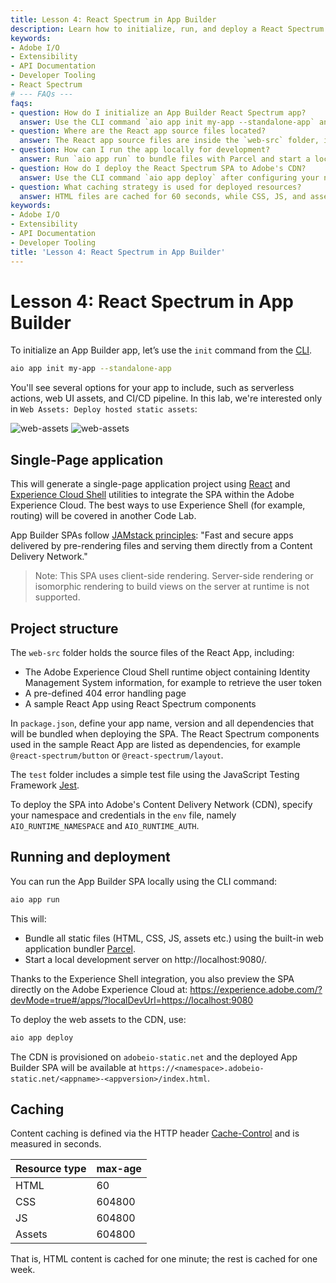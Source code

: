 ```yaml
---
title: Lesson 4: React Spectrum in App Builder
description: Learn how to initialize, run, and deploy a React Spectrum single-page application using Adobe App Builder with Experience Cloud Shell integration and CDN caching.
keywords:
- Adobe I/O
- Extensibility
- API Documentation
- Developer Tooling
- React Spectrum
# --- FAQs ---
faqs:
- question: How do I initialize an App Builder React Spectrum app?
  answer: Use the CLI command `aio app init my-app --standalone-app` and select the 'Web Assets: Deploy hosted static assets' option.
- question: Where are the React app source files located?
  answer: The React app source files are inside the `web-src` folder, including Experience Cloud Shell utilities and React Spectrum components.
- question: How can I run the app locally for development?
  answer: Run `aio app run` to bundle files with Parcel and start a local server at http://localhost:9080/.
- question: How do I deploy the React Spectrum SPA to Adobe's CDN?
  answer: Use the CLI command `aio app deploy` after configuring your namespace and credentials in the `env` file.
- question: What caching strategy is used for deployed resources?
  answer: HTML files are cached for 60 seconds, while CSS, JS, and assets are cached for one week via Cache-Control headers.
keywords:
- Adobe I/O
- Extensibility
- API Documentation
- Developer Tooling
title: 'Lesson 4: React Spectrum in App Builder'
---
```

# Lesson 4: React Spectrum in App Builder

To initialize an App Builder app, let’s use the `init` command from the [CLI](https://github.com/adobe/aio-cli).

```bash
aio app init my-app --standalone-app
```

You'll see several options for your app to include, such as serverless actions, web UI assets, and CI/CD pipeline. In this lab, we're interested only in `Web Assets: Deploy hosted static assets`:

![web-assets](assets/web-assets-1.png)
![web-assets](assets/web-assets-2.png)

## Single-Page application

This will generate a single-page application project using [React](https://reactjs.org/) and [Experience Cloud Shell](../../guides/app_builder_guides/exc_app/aec-integration.md) utilities to integrate the SPA within the Adobe Experience Cloud.
The best ways to use Experience Shell (for example, routing) will be covered in another Code Lab.

App Builder SPAs follow [JAMstack principles](https://jamstack.org/): "Fast and secure apps delivered by pre-rendering files and serving them directly from a Content Delivery Network." 

> Note: This SPA uses client-side rendering. Server-side rendering or isomorphic rendering to build views on the server at runtime is not supported.

## Project structure

The `web-src` folder holds the source files of the React App, including:

* The Adobe Experience Cloud Shell runtime object containing Identity Management System information, for example to retrieve the user token
* A pre-defined 404 error handling page
* A sample React App using React Spectrum components

In `package.json`, define your app name, version and all dependencies that will be bundled when deploying the SPA.
The React Spectrum components used in the sample React App are listed as dependencies, for example `@react-spectrum/button` or `@react-spectrum/layout`.

The `test` folder includes a simple test file using the JavaScript Testing Framework [Jest](https://jestjs.io/).

To deploy the SPA into Adobe's Content Delivery Network (CDN),  specify your namespace and credentials in the `env` file, namely `AIO_RUNTIME_NAMESPACE` and `AIO_RUNTIME_AUTH`.

## Running and deployment

You can run the App Builder SPA locally using the CLI command:

```bash
aio app run
```

This will:

- Bundle all static files (HTML, CSS, JS, assets etc.) using the built-in web application bundler [Parcel](https://parceljs.org/).  
- Start a local development server on http://localhost:9080/. 

Thanks to the Experience Shell integration, you also preview the SPA directly on the Adobe Experience Cloud at: https://experience.adobe.com/?devMode=true#/apps/?localDevUrl=https://localhost:9080

To deploy the web assets to the CDN, use: 

```bash
aio app deploy
```

The CDN is provisioned on `adobeio-static.net` and the deployed App Builder SPA will be available at `https://<namespace>.adobeio-static.net/<appname>-<appversion>/index.html`.

## Caching

Content caching is defined via the HTTP header [Cache-Control](https://developer.mozilla.org/en-US/docs/Web/HTTP/Headers/Cache-Control) and is measured in seconds.

| Resource type | max-age |
| ------------- | ------- |
| HTML          | 60      |
| CSS           | 604800  |
| JS            | 604800  |
| Assets        | 604800  |

That is, HTML content is cached for one minute; the rest is cached for one week.

